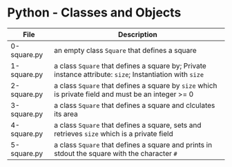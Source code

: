 # Python - Classes and Objects
|File				|Description					|
|-----------------------|-----------------------------------------|
|0-square.py		|an empty class `Square` that defines a square|
|1-square.py		|a class `Square` that defines a square by; Private instance attribute: `size`; Instantiation with `size` |
|2-square.py		|a class `Square` that defines a square by `size` which is private field and must be an integer >= 0 |
|3-square.py		|a class `Square` that defines a square and clculates its area	|
|4-square.py		|a class `Square` that defines a square, sets and retrieves `size` which is a private field	|
|5-square.py		|a class `Square` that defines a square and prints in stdout the square with the character `#`	|

